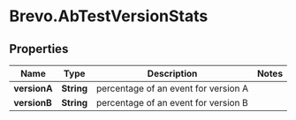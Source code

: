 # Brevo.AbTestVersionStats

## Properties
Name | Type | Description | Notes
------------ | ------------- | ------------- | -------------
**versionA** | **String** | percentage of an event for version A | 
**versionB** | **String** | percentage of an event for version B | 


